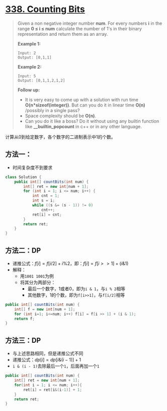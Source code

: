 # [338. Counting Bits][1]

> Given a non negative integer number **num**. For every numbers **i** in the range **0 ≤ i ≤ num** calculate the number of 1's in their binary representation and return them as an array.
>
> **Example 1:**
>
> ```
> Input: 2
> Output: [0,1,1]
> ```
>
> **Example 2:**
>
> ```
> Input: 5
> Output: [0,1,1,2,1,2]
> ```
>
> **Follow up:**
>
> - It is very easy to come up with a solution with run time **O(n\*sizeof(integer))**. But can you do it in linear time **O(n)** /possibly in a single pass?
> - Space complexity should be **O(n)**.
> - Can you do it like a boss? Do it without using any builtin function like **__builtin_popcount** in c++ or in any other language.



计算从0到给定数字，各个数字的二进制表示中1的个数。



## 方法一：

* 时间复杂度不到要求

```java
class Solution {
    public int[] countBits(int num) {
        int[] ret = new int[num + 1];
        for (int i = 1; i <= num; i++) {
            int cnt = 1;
            int s = i;
            while ((s &= (s - 1)) != 0)
                cnt++;
            ret[i] = cnt;
        }
        return ret;
    }
}
```



## 方法二：DP

* 递推公式：$f[i] = f[i / 2] + i \text{%} 2$，即：$f[i] = f[i >> 1] + (i \text{&} 1)$
* 解释：
  * 用`1001 1001`为例
  * 将其分为两部分：
    * 最后一个数字，1或者0，即为`i & 1`，与`i % 2`相等
    * 其他数字，1的个数，即为`f[i>>1]`，与`f[i/2]`相等

```java
public int[] countBits(int num) {
    int[] f = new int[num + 1];
    for (int i=1; i<=num; i++) f[i] = f[i >> 1] + (i & 1);
    return f;
}
```



## 方法三：DP

* 与上述思路相同，但是递推公式不同
* 递推公式：$dp[i] = dp[i \text{&} (i - 1)] + 1$
* `i & (i - 1)`去除最后一个`1`，后面再加一个`1`



```java
public int[] countBits(int num) {
    int[] ret = new int[num + 1];
    for(int i = 1; i <= num; i++){
        ret[i] = ret[i&(i-1)] + 1;
    }
    return ret;
}

```













[1]: https://leetcode.com/problems/counting-bits/